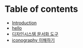 # Table of contents

- [Introduction](markdown/README.md)
- [hello](markdown/hi.md)
- [디자인시스템 문서화 도구](markdown/tools.md)
- [iconography 이해하기](markdown/iconography.md)
